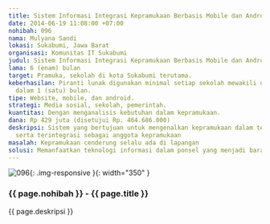 ```yaml
---
title: Sistem Informasi Integrasi Kepramukaan Berbasis Mobile dan Android
date: 2014-06-19 11:08:00 +07:00
nohibah: 096
nama: Mulyana Sandi
lokasi: Sukabumi, Jawa Barat
organisasi: Komunitas IT Sukabumi
judul: Sistem Informasi Integrasi Kepramukaan Berbasis Mobile dan Android
lama: 6 (enam) bulan
target: Pramuka, sekolah di kota Sukabumi terutama.
keberhasilan: Piranti lunak digunakan minimal setiap sekolah mewakili dari kepramukaan
  dalam 1 (satu) bulan.
tipe: Website, mobile, dan android.
strategi: Media sosial, sekolah, pemerintah.
kuantitas: Dengan menganalisis kebutuhan dalam kepramukaan.
dana: Rp 429 juta (disetujui Rp. 464.686.000)
deskripsi: Sistem yang bertujuan untuk mengenalkan kepramukaan dalam teknologi informasi
  serta terintegrasi sebagai anggota kepramukaan
masalah: Kepramukaan cenderung selalu ada di lapangan
solusi: Memanfaatkan teknologi informasi dalam ponsel yang menjadi barang mewah lagi.
---
```


![096](/static/img/hibahcms/096.png){: .img-responsive }{: width="350" }

### {{ page.nohibah }} - {{ page.title }}

{{ page.deskripsi }}
